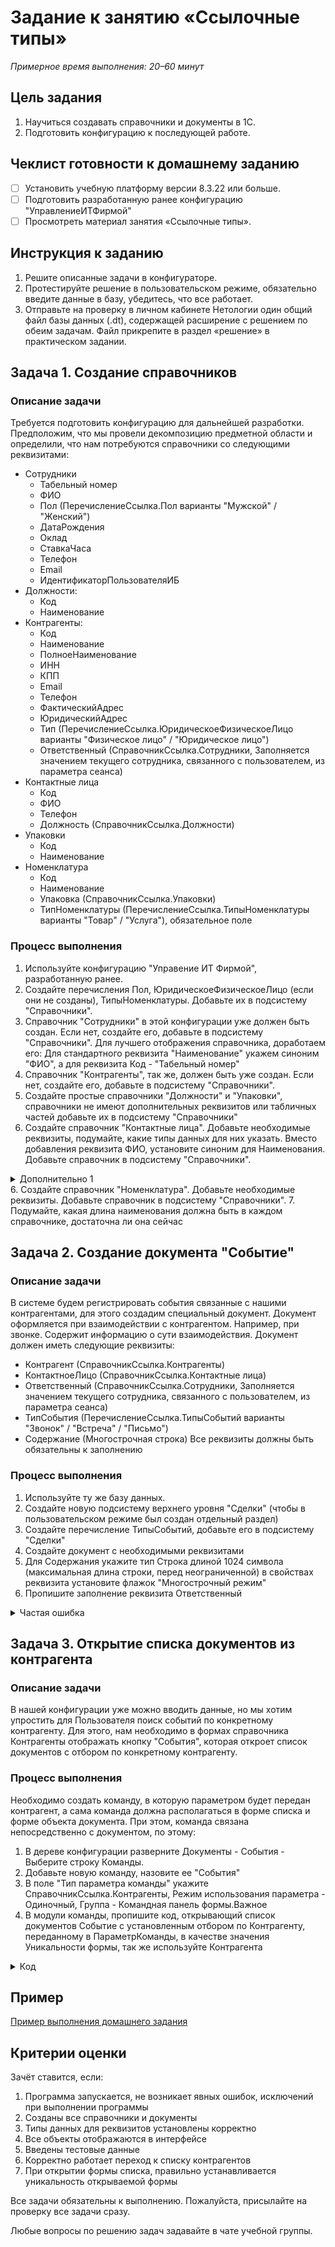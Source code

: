 # Задание к занятию «Ссылочные типы»

*Примерное время выполнения: 20–60 минут*

## Цель задания

1. Научиться создавать справочники и документы в 1С.
2. Подготовить конфигурацию к последующей работе.

## Чеклист готовности к домашнему заданию

- [ ] Установить учебную платформу версии 8.3.22 или больше.
- [ ] Подготовить разработанную ранее конфигурацию "УправлениеИТФирмой"
- [ ] Просмотреть материал занятия «Ссылочные типы».

## Инструкция к заданию

1. Решите описанные задачи в конфигураторе.
2. Протестируйте решение в пользовательском режиме, обязательно введите данные в базу, убедитесь, что все работает.
3. Отправьте на проверку в личном кабинете Нетологии один общий файл базы данных (.dt), содержащей расширение с решением по обеим задачам. Файл прикрепите в раздел «решение» в практическом задании.

## Задача 1. Создание справочников

### Описание задачи

Требуется подготовить конфигурацию для дальнейшей разработки. Предположим, что мы провели декомпозицию предметной области и определили, что нам потребуются справочники со следующими реквизитами:
* Сотрудники
  + Табельный номер
  + ФИО
  + Пол (ПеречислениеСсылка.Пол варианты "Мужской" / "Женский")
  + ДатаРождения
  + Оклад
  + СтавкаЧаса
  + Телефон
  + Email
  + ИдентификаторПользователяИБ
* Должности:
  + Код
  + Наименование
* Контрагенты:
  + Код
  + Наименование
  + ПолноеНаименование
  + ИНН
  + КПП
  + Email
  + Телефон
  + ФактическийАдрес
  + ЮридическийАдрес
  + Тип (ПеречислениеСсылка.ЮридическоеФизическоеЛицо варианты "Физическое лицо" / "Юридическое лицо")
  + Ответственный (СправочникСсылка.Сотрудники, Заполняется значением текущего сотрудника, связанного с пользователем, из параметра сеанса)
* Контактные лица
  + Код
  + ФИО
  + Телефон
  + Должность (СправочникСсылка.Должности)
* Упаковки
  + Код
  + Наименование
* Номенклатура
  + Код
  + Наименование
  + Упаковка (СправочникСсылка.Упаковки)
  + ТипНоменклатуры (ПеречислениеСсылка.ТипыНоменклатуры варианты "Товар" / "Услуга"), обязательное поле

### Процесс выполнения

1. Используйте конфигурацию "Управение ИТ Фирмой", разработанную ранее.
2. Создайте перечисления Пол, ЮридическоеФизическоеЛицо (если они не созданы), ТипыНоменклатуры. Добавьте их в подсистему "Справочники".
3. Справочник "Сотрудники" в этой конфигурации уже должен быть создан. Если нет, создайте его, добавьте в подсистему "Справочники".
Для лучшего отображения справочника, доработаем его: Для стандартного реквизита "Наименование" укажем синоним "ФИО", а для реквизита Код - "Табельный номер"
3. Справочник "Контрагенты", так же, должен быть уже создан. Если нет, создайте его, добавьте в подсистему "Справочники".
4. Создайте простые справочники "Должности" и "Упаковки", справочники не имеют дополнительных реквизитов или табличных частей добавьте их в подсистему "Справочники"
5. Создайте справочник "Контактные лица". Добавьте необходимые реквизиты, подумайте, какие типы данных для них указать. Вместо добавления реквизита ФИО, установите синоним для Наименования. Добавьте справочник в подсистему "Справочники".
<details>
  <summary>Дополнительно 1</summary>
  Вспомните, как настраивается командный интерфейс подсистемы, справочники "Должности", "Упаковки" и "Контактные лица" уместно будет разместить в разделе "См. также"
</details>
6. Создайте справочник "Номенклатура". Добавьте необходимые реквизиты. Добавьте справочник в подсистему "Справочники".
7. Подумайте, какая длина наименования должна быть в каждом справочнике, достаточна ли она сейчас

## Задача 2. Создание документа "Событие"

### Описание задачи

В системе будем регистрировать события связанные с нашими контрагентами, для этого создадим специальный документ.
Документ оформляется при взаимодействии с контрагентом. Например, при звонке. Содержит информацию о сути взаимодействия.
Документ должен иметь следующие реквизиты:
* Контрагент (СправочникСсылка.Контрагенты)
* КонтактноеЛицо (СправочникСсылка.Контактные лица)
* Ответственный (СправочникСсылка.Сотрудники, Заполняется значением текущего сотрудника, связанного с пользователем, из параметра сеанса)
* ТипСобытия (ПеречислениеСсылка.ТипыСобытий варианты "Звонок" / "Встреча" / "Письмо")
* Содержание (Многострочная строка)
Все реквизиты должны быть обязательны к заполнению

### Процесс выполнения

1. Используйте ту же базу данных. 
2. Создайте новую подсистему верхнего уровня "Сделки" (чтобы в пользовательском режиме был создан отдельный раздел)
3. Создайте перечисление ТипыСобытий, добавьте его в подсистему "Сделки"
4. Создайте документ с необходимыми реквизитами
5. Для Содержания укажите тип Строка длиной 1024 символа (максимальная длина строки, перед неограниченной) в свойствах реквизита установите флажок "Многострочный режим"
6. Пропишите заполнение реквизита Ответственный
<details>
  <summary>Частая ошибка</summary>
  
  Вспомните, из модуля посвященного встроенному языку, где прописывается заполнение реквизитов для новых элементов.
  Часто встречается ошибка, когда код прописыват в событии "ПриСозданииНаСервере", но "ПриСозданииНаСервере" - это событие формы, оно срабатывает, когда создается **форма**. То есть, в таком случае, у Вас Ответственный будет заполняться при каждом открытии формы документа, даже если пользователь открывает документ просто для просмотра.
Необходимо обрабатывать событие самого документа. То есть, использовать модуль объекта
  
</details>

## Задача 3. Открытие списка документов из контрагента

### Описание задачи

В нашей конфигурации уже можно вводить данные, но мы хотим упростить для Пользователя поиск событий по конкретному контрагенту.
Для этого, нам необходимо в формах справочника Контрагенты отображать кнопку "События", которая откроет список документов с отбором по конкретному контрагенту.

### Процесс выполнения

Необходимо создать команду, в которую параметром будет передан контрагент, а сама команда должна располагаться в форме списка и форме объекта документа. При этом, команда связана непосредственно с документом, по этому:
1. В дереве конфигурации разверните Документы - События - Выберите строку Команды.
2. Добавьте новую команду, назовите ее "События"
3. В поле "Тип параметра команды" укажите СправочникСсылка.Контрагенты, Режим использования параметра - Одиночный, Группа - Командная панель формы.Важное
4. В модули команды, пропишите код, открывающий список документов Событие с установленным отбором по Контрагенту, переданному в ПараметрКоманды, в качестве значения Уникальности формы, так же используйте Контрагента
<details>
  <summary>Код</summary>
  
  ```bsl
	ЗначениеОтбора = Новый Структура("Контрагент", ПараметрКоманды);
	ПараметрыОткрытияФормы = Новый Структура("Отбор", ЗначениеОтбора);
	ОткрытьФорму("Документ.Событие.ФормаСписка", ПараметрыОткрытияФормы, , ПараметрКоманды); // Уникальность - Контрагент
  ```
  
</details>

## Пример
[Пример выполнения домашнего задания](examples/HW_4_1_example.md)

## Критерии оценки

Зачёт ставится, если:
1. Программа запускается, не возникает явных ошибок, исключений при выполнении программы
2. Созданы все справочники и документы
3. Типы данных для реквизитов установлены корректно
4. Все объекты отображаются в интерфейсе
5. Введены тестовые данные
6. Корректно работает переход к списку контрагентов
7. При открытии формы списка, правильно устанавливается уникальность открываемой формы

Все задачи обязательны к выполнению. Пожалуйста, присылайте на проверку все задачи сразу.

Любые вопросы по решению задач задавайте в чате учебной группы.

